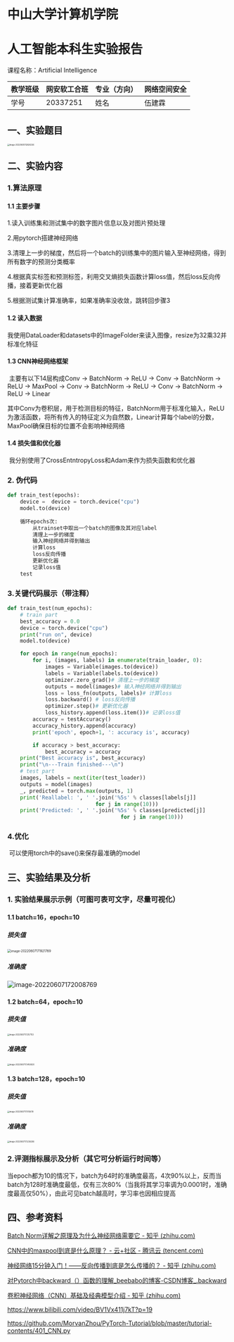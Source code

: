 # 中山大学计算机学院

# **人工智能本科生实验报告**

 

课程名称：Artificial Intelligence

| 教学班级 | 网安软工合班 | 专业（方向） | 网络空间安全 |
| -------- | ------------ | ------------ | ------------ |
| 学号     | 20337251     | 姓名         | 伍建霖       |

## 一、实验题目

<img src="D:\CodeField\TP\image-20220605112826336.png" alt="image-20220605112826336" style="zoom:30%;" />

## 二、实验内容

### 1.算法原理

#### 1.1 主要步骤

1.读入训练集和测试集中的数字图片信息以及对图片预处理

2.用pytorch搭建神经网络

3.清理上一步的梯度，然后将一个batch的训练集中的图片输入至神经网络，得到所有数字的预测分类概率

4.根据真实标签和预测标签，利用交叉熵损失函数计算loss值，然后loss反向传播，接着更新优化器

5.根据测试集计算准确率，如果准确率没收敛，跳转回步骤3

#### 1.2 读入数据

​	我使用DataLoader和datasets中的ImageFolder来读入图像，resize为32乘32并标准化特征

#### 1.3 CNN神经网络框架

​	主要有以下14层构成Conv -> BatchNorm -> ReLU -> Conv -> BatchNorm -> ReLU -> MaxPool -> Conv -> BatchNorm -> ReLU -> Conv -> BatchNorm -> ReLU -> Linear

​	其中Conv为卷积层，用于检测目标的特征，BatchNorm用于标准化输入，ReLU为激活函数，将所有传入的特征定义为自然数，Linear计算每个label的分数，MaxPool确保目标的位置不会影响神经网络

#### 1.4 损失值和优化器

​	我分别使用了CrossEntntropyLoss和Adam来作为损失函数和优化器

### 2. 伪代码

```python
def train_test(epochs):
    device =  device = torch.device("cpu")
    model.to(device)
    
    循环epochs次:
        从trainset中取出一个batch的图像及其对应label
        清理上一步的梯度
        输入神经网络并得到输出
        计算loss
        loss反向传播
        更新优化器
        记录loss值
    test
```

### 3.关键代码展示（带注释）

```python
def train_test(num_epochs):
    # train part
    best_accuracy = 0.0
    device = torch.device("cpu")
    print("run on", device)
    model.to(device)

    for epoch in range(num_epochs):
        for i, (images, labels) in enumerate(train_loader, 0):
            images = Variable(images.to(device))
            labels = Variable(labels.to(device))
            optimizer.zero_grad()# 清理上一步的梯度
            outputs = model(images)# 输入神经网络并得到输出
            loss = loss_fn(outputs, labels)# 计算loss
            loss.backward() # loss反向传播
            optimizer.step()# 更新优化器
            loss_history.append(loss.item())# 记录loss值
        accuracy = testAccuracy()
        accuracy_history.append(accuracy)
        print('epoch', epoch+1, ': accuracy is', accuracy)

        if accuracy > best_accuracy:
            best_accuracy = accuracy
    print("Best accuracy is", best_accuracy)
    print("\n---Train finished---\n")
    # test part
    images, labels = next(iter(test_loader))
    outputs = model(images)
    _, predicted = torch.max(outputs, 1)
    print('Reallabel: ', ' '.join('%5s' % classes[labels[j]]
                            for j in range(10)))
    print('Predicted: ', ' '.join('%5s' % classes[predicted[j]]
                                    for j in range(10)))

```

### 4.优化

​	可以使用torch中的save()来保存最准确的model

## 三、实验结果及分析

### 1. 实验结果展示示例（可图可表可文字，尽量可视化）

#### 1.1 batch=16，epoch=10

##### 损失值

<img src="D:\CodeField\TP\image-20220607171921769.png" alt="image-20220607171921769" style="zoom:50%;" />

##### 准确度

![image-20220607172008769](D:\CodeField\TP\image-20220607172008769.png)

#### 1.2 batch=64，epoch=10

##### 损失值

<img src="D:\CodeField\TP\image-20220607172357153.png" alt="image-20220607172357153" style="zoom:30%;" />

##### 准确度

<img src="D:\CodeField\TP\image-20220607172450820.png" alt="image-20220607172450820" style="zoom:30%;" />

#### 1.3 batch=128，epoch=10

##### 损失值

<img src="D:\CodeField\TP\image-20220607173155619.png" alt="image-20220607173155619" style="zoom:30%;" />

##### 准确度

<img src="D:\CodeField\TP\image-20220607173236266.png" alt="image-20220607173236266" style="zoom:30%;" />

### 2.评测指标展示及分析（其它可分析运行时间等）

​	当epoch都为10的情况下，batch为64时的准确度最高，4次90%以上，反而当batch为128时准确度最低，仅有三次80%（当我将其学习率调为0.0001时，准确度最高仅50%），由此可见batch越高时，学习率也因相应提高

## 四、参考资料

[Batch Norm详解之原理及为什么神经网络需要它 - 知乎 (zhihu.com)](https://zhuanlan.zhihu.com/p/441573901)

[CNN中的maxpool到底是什么原理？ - 云+社区 - 腾讯云 (tencent.com)](https://cloud.tencent.com/developer/article/1065420)

[神经网络15分钟入门！——反向传播到底是怎么传播的？ - 知乎 (zhihu.com)](https://zhuanlan.zhihu.com/p/66534632)

[对Pytorch中backward（）函数的理解_beebabo的博客-CSDN博客_.backward](https://blog.csdn.net/weixin_43763731/article/details/88982979)

[卷积神经网络（CNN）基础及经典模型介绍 - 知乎 (zhihu.com)](https://zhuanlan.zhihu.com/p/344562609)

https://www.bilibili.com/video/BV1Vx411j7kT?p=19

https://github.com/MorvanZhou/PyTorch-Tutorial/blob/master/tutorial-contents/401_CNN.py
